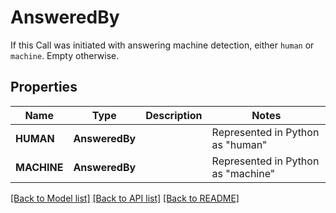 # AnsweredBy

If this Call was initiated with answering machine detection, either `human` or `machine`. Empty otherwise.
## Properties
Name | Type | Description | Notes
------------ | ------------- | ------------- | -------------
| **HUMAN** | **AnsweredBy** |  | Represented in Python as "human" |
| **MACHINE** | **AnsweredBy** |  | Represented in Python as "machine" |

[[Back to Model list]](../README.md#documentation-for-models) [[Back to API list]](../README.md#documentation-for-api-endpoints) [[Back to README]](../README.md)


